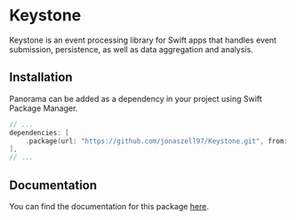 # Keystone

Keystone is an event processing library for Swift apps that handles event submission, persistence, as well as data aggregation and analysis. 

## Installation

Panorama can be added as a dependency in your project using Swift Package Manager.

```swift
// ...
dependencies: [
    .package(url: "https://github.com/jonaszell97/Keystone.git", from: "0.1.0"),
],
// ...
```

## Documentation

You can find the documentation for this package [here](https://keystone.jonaszell.dev).
